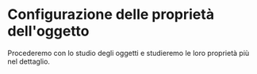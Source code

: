 # Configurazione delle proprietà dell'oggetto

Procederemo con lo studio degli oggetti e studieremo le loro proprietà più nel dettaglio.

